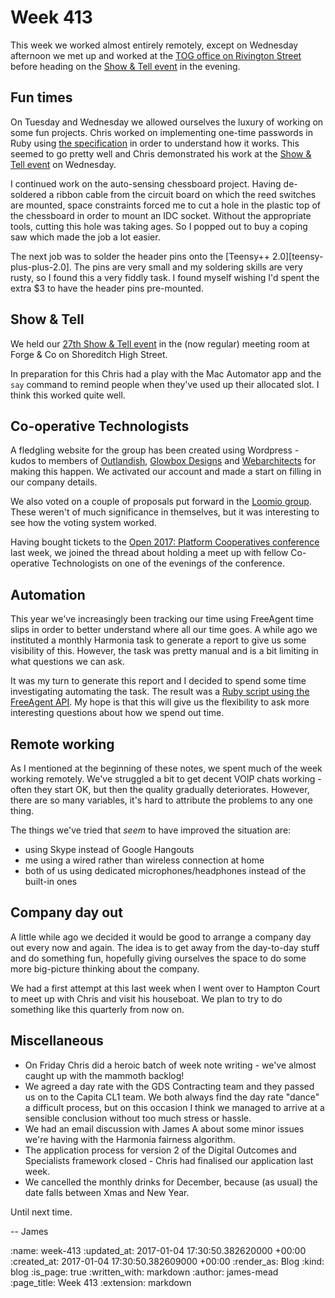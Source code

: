 Week 413
========

This week we worked almost entirely remotely, except on Wednesday afternoon we met up and worked at the [TOG office on Rivington Street][tog-rivington] before heading on the [Show & Tell event][show-and-tell-27] in the evening.

## Fun times

On Tuesday and Wednesday we allowed ourselves the luxury of working on some fun projects. Chris worked on implementing one-time passwords in Ruby using [the specification][hotp-rfc] in order to understand how it works. This seemed to go pretty well and Chris demonstrated his work at the [Show & Tell event][show-and-tell-27] on Wednesday.

I continued work on the auto-sensing chessboard project. Having de-soldered a ribbon cable from the circuit board on which the reed switches are mounted, space constraints forced me to cut a hole in the plastic top of the chessboard in order to mount an IDC socket. Without the appropriate tools, cutting this hole was taking ages. So I popped out to buy a coping saw which made the job a lot easier.

The next job was to solder the header pins onto the [Teensy++ 2.0][teensy-plus-plus-2.0]. The pins are very small and my soldering skills are very rusty, so I found this a very fiddly task. I found myself wishing I'd spent the extra $3 to have the header pins pre-mounted.

## Show & Tell

We held our [27th Show & Tell event][show-and-tell-27] in the (now regular) meeting room at Forge & Co on Shoreditch High Street.

In preparation for this Chris had a play with the Mac Automator app and the `say` command to remind people when they've used up their allocated slot. I think this worked quite well.

## Co-operative Technologists

A fledgling website for the group has been created using Wordpress - kudos to members of [Outlandish][], [Glowbox Designs][] and [Webarchitects][] for making this happen. We activated our account and made a start on filling in our company details.

We also voted on a couple of proposals put forward in the [Loomio group][cotech-loomio]. These weren't of much significance in themselves, but it was interesting to see how the voting system worked.

Having bought tickets to the [Open 2017: Platform Cooperatives conference][open-2017] last week, we joined the thread about holding a meet up with fellow Co-operative Technologists on one of the evenings of the conference.

## Automation

This year we've increasingly been tracking our time using FreeAgent time slips in order to better understand where all our time goes. A while ago we instituted a monthly Harmonia task to generate a report to give us some visibility of this. However, the task was pretty manual and is a bit limiting in what questions we can ask.

It was my turn to generate this report and I decided to spend some time investigating automating the task. The result was a [Ruby script using the FreeAgent API][freeagent-scripts]. My hope is that this will give us the flexibility to ask more interesting questions about how we spend out time.

## Remote working

As I mentioned at the beginning of these notes, we spent much of the week working remotely. We've struggled a bit to get decent VOIP chats working - often they start OK, but then the quality gradually deteriorates. However, there are so many variables, it's hard to attribute the problems to any one thing.

The things we've tried that _seem_ to have improved the situation are:

* using Skype instead of Google Hangouts
* me using a wired rather than wireless connection at home
* both of us using dedicated microphones/headphones instead of the built-in ones

## Company day out

A little while ago we decided it would be good to arrange a company day out every now and again. The idea is to get away from the day-to-day stuff and do something fun, hopefully giving ourselves the space to do some more big-picture thinking about the company.

We had a first attempt at this last week when I went over to Hampton Court to meet up with Chris and visit his houseboat. We plan to try to do something like this quarterly from now on.

## Miscellaneous

* On Friday Chris did a heroic batch of week note writing - we've almost caught up with the mammoth backlog!
* We agreed a day rate with the GDS Contracting team and they passed us on to the Capita CL1 team. We both always find the day rate "dance" a difficult process, but on this occasion I think we managed to arrive at a sensible conclusion without too much stress or hassle.
* We had an email discussion with James A about some minor issues we're having with the Harmonia fairness algorithm.
* The application process for version 2 of the Digital Outcomes and Specialists framework closed - Chris had finalised our application last week.
* We cancelled the monthly drinks for December, because (as usual) the date falls between Xmas and New Year.

Until next time.

-- James

[show-and-tell-27]: http://gofreerange.dev/show-and-tell-27
[hotp-rfc]: https://tools.ietf.org/html/rfc4226
[teensy-plus-plus-2]: https://www.pjrc.com/store/teensypp.html
[Outlandish]: http://outlandish.com/
[Glowbox Designs]: http://www.glowboxdesign.co.uk/
[Webarchitects]: https://www.webarchitects.coop/
[cotech-loomio]: https://www.loomio.org/g/oVwtKDOn/digital-co-ops
[open-2017]: https://2017.open.coop/
[tog-rivington]: http://www.theofficegroup.co.uk/office/81-rivington-street/
[freeagent-scripts]: https://github.com/freerange/freeagent-scripts

:name: week-413
:updated_at: 2017-01-04 17:30:50.382620000 +00:00
:created_at: 2017-01-04 17:30:50.382609000 +00:00
:render_as: Blog
:kind: blog
:is_page: true
:written_with: markdown
:author: james-mead
:page_title: Week 413
:extension: markdown
